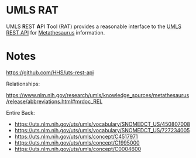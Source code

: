 UMLS RAT 
=========

UMLS **R**EST **A**PI **T**ool (RAT) provides a reasonable interface to the [UMLS REST API](https://documentation.uts.nlm.nih.gov/rest/home.html) for [Metathesaurus](https://uts.nlm.nih.gov/uts/umls/home) information. 



Notes
=====

https://github.com/HHS/uts-rest-api

Relationships: 

https://www.nlm.nih.gov/research/umls/knowledge_sources/metathesaurus/release/abbreviations.html#mrdoc_REL

Entire Back:

* https://uts.nlm.nih.gov/uts/umls/vocabulary/SNOMEDCT_US/450807008
* https://uts.nlm.nih.gov/uts/umls/vocabulary/SNOMEDCT_US/727234005
* https://uts.nlm.nih.gov/uts/umls/concept/C4517971
* https://uts.nlm.nih.gov/uts/umls/concept/C1995000
* https://uts.nlm.nih.gov/uts/umls/concept/C0004600







